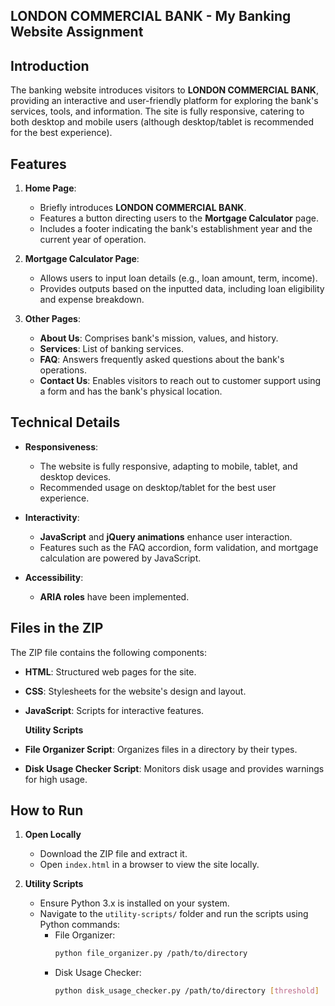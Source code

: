 ## LONDON COMMERCIAL BANK - My Banking Website Assignment

## Introduction
The banking website introduces visitors to **LONDON COMMERCIAL BANK**, providing an interactive and user-friendly platform for exploring the bank's services, tools, and information. The site is fully responsive, catering to both desktop and mobile users (although desktop/tablet is recommended for the best experience).

## Features
1. **Home Page**:
   - Briefly introduces **LONDON COMMERCIAL BANK**.
   - Features a button directing users to the **Mortgage Calculator** page.
   - Includes a footer indicating the bank's establishment year and the current year of operation.

2. **Mortgage Calculator Page**:
   - Allows users to input loan details (e.g., loan amount, term, income).
   - Provides outputs based on the inputted data, including loan eligibility and expense breakdown.

3. **Other Pages**:
   - **About Us**: Comprises bank's mission, values, and history.
   - **Services**: List of banking services.
   - **FAQ**: Answers frequently asked questions about the bank's operations.
   - **Contact Us**: Enables visitors to reach out to customer support using a form and has the bank's physical location.

## Technical Details
- **Responsiveness**:
  - The website is fully responsive, adapting to mobile, tablet, and desktop devices.  
  - Recommended usage on desktop/tablet for the best user experience.

- **Interactivity**:
  - **JavaScript** and **jQuery animations** enhance user interaction.
  - Features such as the FAQ accordion, form validation, and mortgage calculation are powered by JavaScript.

- **Accessibility**:
  - **ARIA roles** have been implemented.

## Files in the ZIP
The ZIP file contains the following components:
- **HTML**: Structured web pages for the site.
- **CSS**: Stylesheets for the website's design and layout.
- **JavaScript**: Scripts for interactive features.

  **Utility Scripts**
- **File Organizer Script**: Organizes files in a directory by their types.
- **Disk Usage Checker Script**: Monitors disk usage and provides warnings for high usage.

## How to Run
1. **Open Locally**
   - Download the ZIP file and extract it.
   - Open `index.html` in a browser to view the site locally.

2. **Utility Scripts**
   - Ensure Python 3.x is installed on your system.
   - Navigate to the `utility-scripts/` folder and run the scripts using Python commands:
     - File Organizer:
       ```bash
       python file_organizer.py /path/to/directory
       ```
     - Disk Usage Checker:
       ```bash
       python disk_usage_checker.py /path/to/directory [threshold]
       ```

